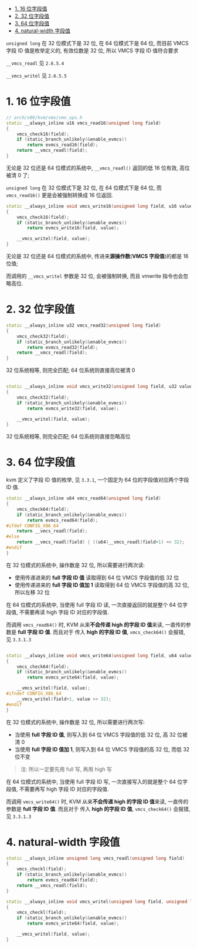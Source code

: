 
<!-- @import "[TOC]" {cmd="toc" depthFrom=1 depthTo=6 orderedList=false} -->

<!-- code_chunk_output -->

- [1. 16 位字段值](#1-16-位字段值)
- [2. 32 位字段值](#2-32-位字段值)
- [3. 64 位字段值](#3-64-位字段值)
- [4. natural-width 字段值](#4-natural-width-字段值)

<!-- /code_chunk_output -->

`unsigned long` 在 32 位模式下是 32 位, 在 64 位模式下是 64 位, 而目前 VMCS 字段 ID 值是枚举定义的, 有效位数是 32 位, 所以 VMCS 字段 ID 值符合要求

`__vmcs_readl` 见 `2.6.5.4`

`__vmcs_writel` 见 `2.6.5.5`

# 1. 16 位字段值

```cpp
// arch/x86/kvm/vmx/vmx_ops.h
static __always_inline u16 vmcs_read16(unsigned long field)
{
    vmcs_check16(field);
    if (static_branch_unlikely(&enable_evmcs))
        return evmcs_read16(field);
    return __vmcs_readl(field);
}
```

无论是 32 位还是 64 位模式的系统中, `__vmcs_readl()` 返回的低 16 位有效, 高位被清 0 了;

`unsigned long` 在 32 位模式下是 32 位, 在 64 位模式下是 64 位, 而 `vmcs_read16()` 更是会被强制转换成 16 位返回.

```cpp
static __always_inline void vmcs_write16(unsigned long field, u16 value)
{
    vmcs_check16(field);
    if (static_branch_unlikely(&enable_evmcs))
        return evmcs_write16(field, value);

    __vmcs_writel(field, value);
}
```

无论是 32 位还是 64 位模式的系统中, 传进来**源操作数**(**VMCS 字段值**)的都是 16 位值;

而调用的 `__vmcs_writel` 参数是 32 位, 会被强制转换, 而且 vmwrite 指令也会忽略高位.

# 2. 32 位字段值

```cpp
static __always_inline u32 vmcs_read32(unsigned long field)
{
    vmcs_check32(field);
    if (static_branch_unlikely(&enable_evmcs))
        return evmcs_read32(field);
    return __vmcs_readl(field);
}
```

32 位系统相等, 则完全匹配; 64 位系统则直接高位被清 0

```cpp

static __always_inline void vmcs_write32(unsigned long field, u32 value)
{
    vmcs_check32(field);
    if (static_branch_unlikely(&enable_evmcs))
        return evmcs_write32(field, value);

    __vmcs_writel(field, value);
}
```

32 位系统相等, 则完全匹配; 64 位系统则直接忽略高位

# 3. 64 位字段值

kvm 定义了字段 ID 值的枚举, 见 `3.3.1`, 一个固定为 64 位的字段值对应两个字段 ID 值.

```cpp
static __always_inline u64 vmcs_read64(unsigned long field)
{
    vmcs_check64(field);
    if (static_branch_unlikely(&enable_evmcs))
        return evmcs_read64(field);
#ifdef CONFIG_X86_64
    return __vmcs_readl(field);
#else
    return __vmcs_readl(field) | ((u64)__vmcs_readl(field+1) << 32);
#endif
}
```

在 32 位模式的系统中, 操作数是 32 位, 所以需要进行两次读:

* 使用传递进来的 **full 字段 ID 值** 读取得到 64 位 VMCS 字段值的低 32 位
* 使用传递进来的 **full 字段 ID 值加 1** 读取得到 64 位 VMCS 字段值的高 32 位, 所以左移 32 位

在 64 位模式的系统中, 当使用 full 字段 ID 读, 一次直接返回的就是整个 64 位字段值, 不需要再读 high 字段 ID 对应的字段值.

而调用 `vmcs_read64()` 时, KVM 从来**不会传递 high 的字段 ID 值**来读, 一直传的参数是 **full 字段 ID 值**. 而且对于 传入 **high 的字段 ID 值**,  `vmcs_check64()` 会报错, 见 `3.3.1.3`

```cpp

static __always_inline void vmcs_write64(unsigned long field, u64 value)
{
    vmcs_check64(field);
    if (static_branch_unlikely(&enable_evmcs))
        return evmcs_write64(field, value);

    __vmcs_writel(field, value);
#ifndef CONFIG_X86_64
    __vmcs_writel(field+1, value >> 32);
#endif
}
```

在 32 位模式的系统中, 操作数是 32 位, 所以需要进行两次写:

* 当使用 **full 字段 ID 值**, 则写入到 64 位 VMCS 字段值的低 32 位, 高 32 位被清 0
* 当使用 **full 字段 ID 值加 1**, 则写入到 64 位 VMCS 字段值的高 32 位, 而低 32 位不变

>注: 所以一定要先用 full 写, 再用 high 写

在 64 位模式的系统中, 当使用 full 字段 ID 写, 一次直接写入的就是整个 64 位字段值, 不需要再写 high 字段 ID 对应的字段值.

而调用 `vmcs_write64()` 时, KVM 从来**不会传递 high 的字段 ID 值**来读, 一直传的参数是 **full 字段 ID 值**. 而且对于 传入 **high 的字段 ID 值**,  `vmcs_check64()` 会报错, 见 `3.3.1.3`

# 4. natural-width 字段值

```cpp
static __always_inline unsigned long vmcs_readl(unsigned long field)
{
    vmcs_checkl(field);
    if (static_branch_unlikely(&enable_evmcs))
        return evmcs_read64(field);
    return __vmcs_readl(field);
}
```


```cpp
static __always_inline void vmcs_writel(unsigned long field, unsigned long value)
{
    vmcs_checkl(field);
    if (static_branch_unlikely(&enable_evmcs))
        return evmcs_write64(field, value);

    __vmcs_writel(field, value);
}
```